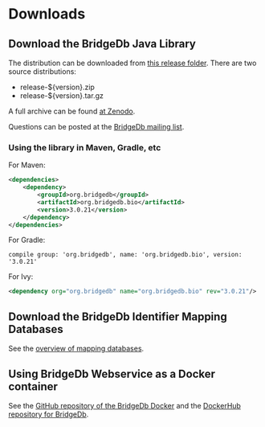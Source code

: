 # Downloads

## Download the BridgeDb Java Library

The distribution can be downloaded from [this release folder](https://github.com/bridgedb/BridgeDb/releases).
There are two source distributions:

 * release-${version}.zip
 * release-${version}.tar.gz

A full archive can be found [at Zenodo](https://zenodo.org/record/593034).

Questions can be posted at the [BridgeDb mailing list](https://groups.google.com/g/bridgedb-discuss).

### Using the library in Maven, Gradle, etc

For Maven:

```xml
<dependencies>
    <dependency>
        <groupId>org.bridgedb</groupId>
        <artifactId>org.bridgedb.bio</artifactId>
        <version>3.0.21</version>
    </dependency>
</dependencies>
```

For Gradle:

```
compile group: 'org.bridgedb', name: 'org.bridgedb.bio', version: '3.0.21'
```

For Ivy:

```xml
<dependency org="org.bridgedb" name="org.bridgedb.bio" rev="3.0.21"/>
```

## Download the BridgeDb Identifier Mapping Databases

See the [overview of mapping databases](https://bridgedb.github.io/data/gene_database/).

## Using BridgeDb Webservice as a Docker container

See the [GitHub repository of the BridgeDb Docker](https://github.com/bridgedb/docker)
and the [DockerHub repository for BridgeDb](https://hub.docker.com/r/bigcatum/bridgedb/).
